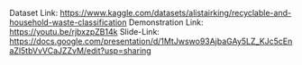 Dataset Link: https://www.kaggle.com/datasets/alistairking/recyclable-and-household-waste-classification
Demonstration Link: https://youtu.be/rjbxzpZB14k
Slide-Link: https://docs.google.com/presentation/d/1MtJwswo93AjbaGAy5LZ_KJc5cEnaZl5tbVvVCaJZZvM/edit?usp=sharing
